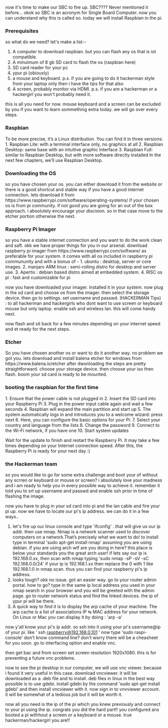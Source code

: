 now it's time to make our SBC to fire up. SBC???? Never mentioned it before... okok so SBC is an acronym for Single Board Computer. now you can understand why this is called so.
today we will install Raspbian in the pi.

<h3>Prerequisites</h3>

so what do we need? let's make a list--

1. A computer to download raspbian. but you can flash any os that is iot compatible.
2. A minuimum of 8 gb SD card to flash the os (raspbian here)
3. SD card reader for your pc
4. ypur pi (obiously)
5. a mouse and keyboard. p.s. if you are going to do it hackerman style from your laptop only then i have the tips for that also
6. A screen, probably monitor via HDMI. p.s. if you are a hackerman or a hackergirl you won't probably need it.

this is all you need for now. mouse keyboard and a screen can be excluded by you if you want to learn sommething extra today. we will go over every steps.

<h3>Raspbian</h3>
To be more precise, it’s a Linux distribution.
You can find it in three versions:
1. Raspbian Lite: with a terminal interface only, no graphics at all
2. Raspbian Desktop: same base with an intuitive graphic interface
3. Raspbian Full: similar to Raspbian Desktop, but with more software directly installed
In the next few chapters, we’ll use Raspbian Desktop.

<h3>Downloading the OS</h3>
so you have chosen your os. you can either download it from the website or there is a good shortcut and stable way if you have a good internet connection.
lets download it from https://www.raspberrypi.com/software/operating-systems/ if your chosen os is from pi community.
if not good you are going for an out of the box approach. i absolutely encourage your discision. so in that case move to the etcher portion otherwise the next.

<h3>Raspberry Pi Imager</h3>
so you have a stable internet connection and you want to do the work clean and saft. okk we have proper things for you in our arsenal.
download raspberry pi imager from https://www.raspberrypi.com/software/ as preferable for your system.
it comes with all os included in raspberry pi commununity and with a bonus of -
1. ubuntu : desktop, server or core images.
2. manjaro ARM linux : semi-rolling distro for desktop and server use.
3. Apertis : debian based distro aimed at embedded system.
4. RISC os pi : fast and customizable for pi

now you have downloaded your imager. installed it in your system. now plug in the sd card and choose os from the imager. 
then select the storage device.
then go to settings. set username and passwd.
(HACKERMAN Tips) : to all hackerman and hackergirls who dont want to use screen or keyboard mouse but only laptop. enable ssh and wireless lan. this will come handy next.

now flash and sit back for a few minutes depending on your internet speed and et ready for the next steps.

<h3>Etcher</h3>
So you have chosen another os or want to do it another way. no problem we got you. lets download and install balena etcher for windows from https://www.balena.io/etcher
after dwonloading the steps are pretty straightforward. choose your storage device. then choose your iso then flash. boom your sd card is ready to be mounted.

<h3>booting the raspbian for the first time</h3>
1. Ensure that the power cable is not plugged in
2. Insert the SD card into your Raspberry Pi
3. Plug in the power input cable again and wait a few seconds
4. Raspbian will expand the main partition and start up
5. The system automatically logs in and introduces you to a welcome wizard: press next
6. Here, you can configure the basic options for your Pi:
7. Select your country and language from the lists 
8. Change the password
9. Connect to the Wi-Fi network, if you have one
10. Start system updates

Wait for the update to finish and restart the Raspberry Pi.
It may take a few times depending on your Internet connection speed.
After this, the Raspberry Pi is ready for your next day :)


<h3>the Hackerman team</h3>
so you would like to go for some extra challenge and boot your of without any scrren or keyboard or mouse or screen?
i absolutely love your madness and i am ready to help you in every possible way to achieve it.
remember it told you to srt up username and passwd and enable ssh prior in time of flashing the image.

now you have to plug in your sd card into pi and the lan cable and fire your pi up. now we have to locate our pi's ip address. we can do it in a few ways..

1. let's fire up our linux console and type 'ifconfig' . that will give us our ip addr. then use nmap. Nmap is a network scanner used to discover computers on a network.That’s precisely what we want to do! to install type in terminal 'sudo apt-get install nmap' assuming you are using debian. if you are using arch wtf are you doing in here? this place is below your standards you the great arch user! if lets say our ip is 192.168.0.xx, then scan with nmap typing 'sudo nmap -sP -sV -sC 192.168.0.0/24' if your ip is 192.168.1.xx then replace the 0 with 1 like 192.168.1.0 in nmap scan. thus you can find your raspberry pi's ip address.
2. looks tough? okk no issue. got an easier way. go to your router admin portal. how to go? type in the same ip local address you used in your nmap search in your browser and you will be greeted with the admin page. go to router network status and find the linked devices. the ip of ypur pi will be there.
3. A quick way to find it is to display the arp cache of your machine. The arp cache is a list of associations IP ⇆ MAC address for your network. On Linux or Mac you can display it by doing : 'arp -a'

now y'all know your pi's ip addr. so ssh into it using your pi's username@ip of your pi. like ' ssh raspberry@192.168.0.101 '
now type 'sudo raspi-console'    don't know command line? don't worry there will be a cheasheet for you soon.
go to interfacing option and enable vnc.

then get bac and from screen set screen resolution 1920x1080. this is for preventing a future vnc problems.

now to see the pi desktop in our computer, we will use vnc viewer. because i found it very useful in this case.
download vncviewer. it will be downloaded as a .deb file and to install .deb files in linux in the best way possible is to use gdebi.
install gdebi by the command 'sudo apt-get install gdebi' and then install vncviewer with it. now sign in to vnvviewer account. it will be somewhat of a tedious job but it will be worth it.

now all you need is the ip of the pi which you knew previously and connect to your pi using the ip. 
congrats you did the hard part!! you configured ans booted a pi withhout a screen or a keyboard or a mouse. true hackerman/hackergirl you are!!

